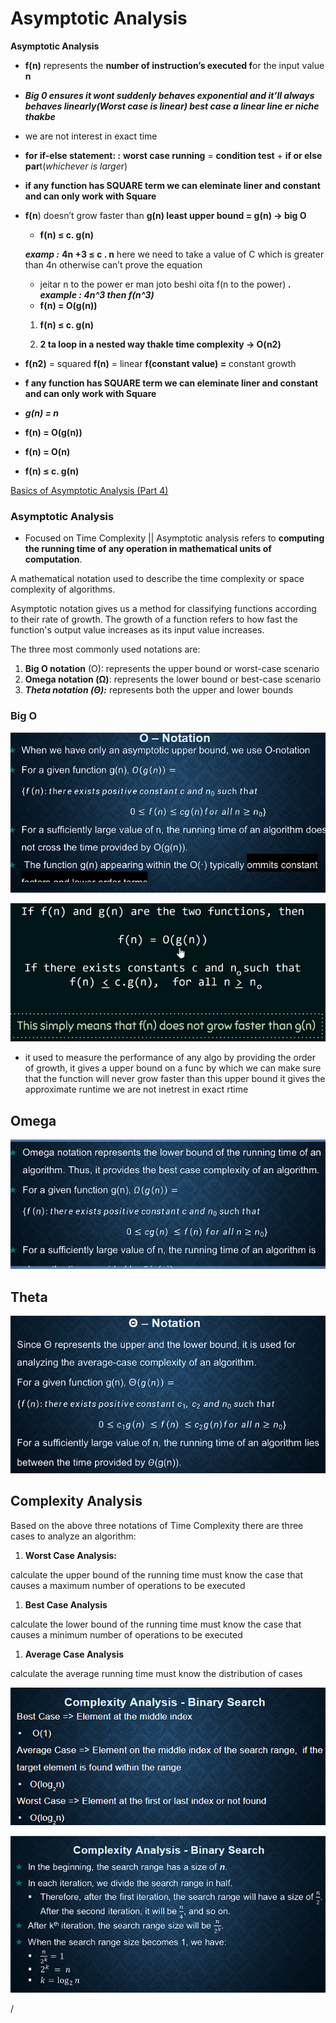 # Asymptotic Analysis

**Asymptotic Analysis**

- **f(n)** represents  the **number of instruction’s executed f**or the input value **n**
- ***Big 0 ensures it wont suddenly behaves exponential and it’ll always behaves linearly(Worst case is linear) best case a linear line er niche thakbe***

- we are not interest in exact time
- **for if-else statement: :** 
**worst case running** = **condition test** + **if or else par**t(*whichever is large*r)

- **if any function has SQUARE term we can eleminate liner and constant and can only work with Square**

- **f(n**) doesn’t grow faster than **g(n)
least upper bound = g(n)  → big O**
    - **f(n) ≤ c. g(n)**
    
    ***examp :***
    **4n +3 ≤ c . n**
    here we need to take a value of C which is greater than 4n otherwise can’t prove the equation
    - jeitar n to the power er man joto beshi oita f(n to the power) ***. example : 4n^3 then f(n^3)***
    - **f(n) = O(g(n))**
    1. **f(n) ≤ c. g(n)**
    
    1. **2 ta loop in a nested way thakle time complexity → O(n2)**
    

- **f(n2)** = squared
**f(n)** = linear
**f(constant value) =** constant growth
- **f any function has SQUARE term we can eleminate liner and constant and can only work with Square**

- ***g(n) = n***
- **f(n) = O(g(n))**
- **f(n) = O(n)**
- **f(n) ≤ c. g(n)**

[Basics of Asymptotic Analysis (Part 4)](https://www.youtube.com/watch?v=_lO-qsfk_0Q&list=PLBlnK6fEyqRj9lld8sWIUNwlKfdUoPd1Y&index=8)

### **Asymptotic Analysis**

- Focused on Time Complexity || Asymptotic analysis refers to **computing the running time of any operation in mathematical units of computation**.

A mathematical notation used to describe the time complexity or space complexity of algorithms.

Asymptotic notation gives us a method for classifying functions according to their rate of growth. The growth of a function refers to how fast the function's output value increases as its input value increases.

The three most commonly used notations are:

1. **Big O notation** (O): represents the upper bound or worst-case scenario
2. **Omega notation (Ω)**: represents the lower bound or best-case scenario
3. ***Theta notation (Θ):*** represents both the upper and lower bounds

### Big O

![Untitled](Asymptotic%20Analysis%204c4d3265222d41b08e4876eb5ea0f22d/Untitled.png)

![Untitled](Asymptotic%20Analysis%204c4d3265222d41b08e4876eb5ea0f22d/Untitled%201.png)

- it used to measure the performance of any algo by providing the order of growth, it gives a upper bound on a func by which we can make sure that the function will never grow faster than this upper bound
it gives the approximate runtime
we are not inetrest in exact rtime

## Omega

![Untitled](Asymptotic%20Analysis%204c4d3265222d41b08e4876eb5ea0f22d/Untitled%202.png)

## Theta

![Untitled](Asymptotic%20Analysis%204c4d3265222d41b08e4876eb5ea0f22d/Untitled%203.png)

## Complexity Analysis

Based on the above three notations of Time Complexity there are three cases to analyze an algorithm:

1. **Worst Case Analysis:**

calculate the upper bound of the running time must know the case that causes a maximum number of operations to be executed

1. **Best Case Analysis**

calculate the lower bound of the running time must know the case that causes a minimum number of operations to be executed

1. **Average Case Analysis**

calculate the average running time must know the distribution of cases

![Untitled](Asymptotic%20Analysis%204c4d3265222d41b08e4876eb5ea0f22d/Untitled%204.png)

![Untitled](Asymptotic%20Analysis%204c4d3265222d41b08e4876eb5ea0f22d/Untitled%205.png)

/